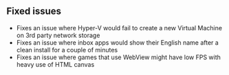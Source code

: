 ## Fixed issues
- Fixes an issue where Hyper-V would fail to create a new Virtual Machine on 3rd party network storage
- Fixes an issue where inbox apps would show their English name after a clean install for a couple of minutes
- Fixes an issue where games that use WebView might have low FPS with heavy use of HTML canvas